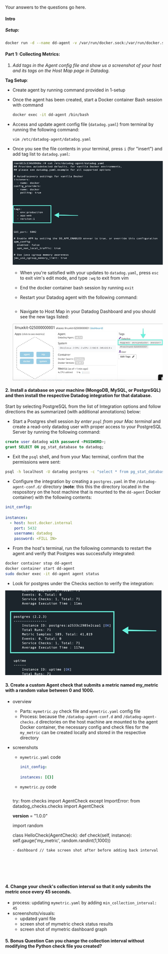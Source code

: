 Your answers to the questions go here.

#### Intro

##### Setup:

```sh
docker run -d --name dd-agent -v /var/run/docker.sock:/var/run/docker.sock:ro -v /proc/:/host/proc/:ro  -v /sys/fs/cgroup/:/host/sys/fs/cgroup:ro -v /Users/siobhanpmahoney/Development/take-home-assignments/datadog/hiring-engineers/SiobhanMahoneyAssignment/datadog-agent-conf.d:/conf.d:ro -v /Users/siobhanpmahoney/Development/take-home-assignments/datadog/hiring-engineers/SiobhanMahoneyAssignment/datadog-agent-checks.d:/checks.d:ro -e DD_API_KEY=4dc7304832d0ab2d0d1048ab35c0b86f datadog/agent:latest
```


#### Part 1: Collecting Metrics:

1. _Add tags in the Agent config file and show us a screenshot of your host and its tags on the Host Map page in Datadog._


__Tag Setup__:

* Create agent by running command provided in 1-setup

* Once the agent has been created, start a Docker container Bash session with command

  ```bash
  docker exec -it dd-agent /bin/bash
   ```


* Access and update agent config file (`datadog.yaml`) from terminal by running the following command:

  ```bash
  vim /etc/datadog-agent/datadog.yaml
  ```


* Once you see the file contents in your terminal, press `i` (for "insert") and add tag list to `datadog.yaml`:


  <a href='./images/1.01-datadog.yaml-tag-screenshot.jpeg'><img src="Images/1.01-datadog.yaml-tag-screenshot.jpeg" width="500" height="332" alt="datadog.yaml-tag-code"></a>


  * When you're satisfied with your updates to `datadog.yaml`, press `esc` to exit vim's edit mode, and type `:wq` to exit from vim

  * End the docker container bash session by running `exit`

  * Restart your Datadog agent with the following command:

  ```bash

  ```

  * Navigate to Host Map in your Datadog Dashboard and you should see the new tags listed:

  <a href='./images/1.01-datadog.yaml-tag-screenshot.jpeg'><img src="images/1.01-dashboard-tag-screenshot.jpeg" width="500" alt="datadog.yaml-tag-code"></a>





#### 2. Install a database on your machine (MongoDB, MySQL, or PostgreSQL) and then install the respective Datadog integration for that database.

Start by selecting PostgreSQL from the list of Integration options and follow directions the as summarized (with additional annotations) below:


* Start a Postgres shell session _by enter `psql` from your Mac terminal_ and create a read-only datadog user with proper access to your PostgreSQL Server by running the following command:

```sql
create user datadog with password <PASSWORD>;
grant SELECT ON pg_stat_database to datadog;
```

* Exit the `psql` shell, and from your Mac terminal, confirm that the permissions were sent:

```sh
psql -h localhost -U datadog postgres -c "select * from pg_stat_database LIMIT(1);" && echo -e "\e[0;32mPostgres connection - OK\e[0m" || echo -e "\e[0;31mCannot connect to Postgres\e[0m"
```

* Configure the integration by creating a `postgres.yaml` in the `/datadog-agent-conf.d/` directory (__note__: this this the directory located in the respository on the host machine that is mounted to the `dd-agent` Docker container) with the following contents:

```yaml
init_config:

instances:
  - host: host.docker.internal
    port: 5432
    username: datadog
    password: <FILL IN>
```

* From the host's terminal, run the following commands to restart the agent and verify that Postgres was successfully integrated:

```sh
docker container stop dd-agent
docker container start dd-agent
sudo docker exec -it dd-agent agent status
```

*  Look for postgres under the Checks section to verify the integration:

  <a href='./images/1.02-agent-db-check-screenshot.jpeg'><img src="images/1.02-agent-db-check-screenshot.jpeg" width="500" alt="datadog.yaml-tag-code"></a>




#### 3. Create a custom Agent check that submits a metric named my_metric with a random value between 0 and 1000.

- overview
  - Parts: `mymetric.py` check file and `mymetric.yaml` config file
  - Process: because the `/datadog-agent-conf.d` and `/datadog-agent-checks.d` directories on the host machine are mounted to the agent Docker container, the necessary config and check files for the `my_metric` can be created locally and stored in the respective directory
- screenshots
  - `mymetric.yaml` code

    ```yaml
    init_config:

    instances: [{}]
    ```

  - `mymetric.py` code

    ```py
  try:
    from checks import AgentCheck
  except ImportError:
    from datadog_checks.checks import AgentCheck

    __version__ = "1.0.0"

    import random

    class HelloCheck(AgentCheck):
      def check(self, instance):
        self.gauge('my_metric', random.randint(1,1000))
  ```
  - dashboard // take screen shot after before adding back interval






#### 4. Change your check's collection interval so that it only submits the metric once every 45 seconds.

- process: updating `mymetric.yaml` by adding `min_collection_interval: 45`
- screenshots/visuals:
  - updated yaml file
  - screen shot of mymetric check status results
  - screen shot of mymetric dashboard graph

#### 5. Bonus Question Can you change the collection interval without modifying the Python check file you created?
